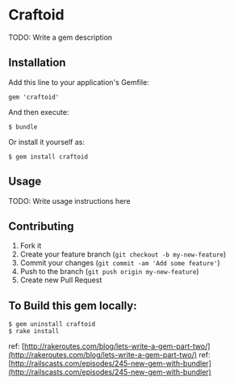 # Craftoid

TODO: Write a gem description

## Installation

Add this line to your application's Gemfile:

    gem 'craftoid'

And then execute:

    $ bundle

Or install it yourself as:

    $ gem install craftoid

## Usage

TODO: Write usage instructions here

## Contributing

1. Fork it
2. Create your feature branch (`git checkout -b my-new-feature`)
3. Commit your changes (`git commit -am 'Add some feature'`)
4. Push to the branch (`git push origin my-new-feature`)
5. Create new Pull Request

## To Build this gem locally:
    $ gem uninstall craftoid
    $ rake install
ref: [http://rakeroutes.com/blog/lets-write-a-gem-part-two/](http://rakeroutes.com/blog/lets-write-a-gem-part-two/)
ref: [http://railscasts.com/episodes/245-new-gem-with-bundler](http://railscasts.com/episodes/245-new-gem-with-bundler)
